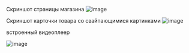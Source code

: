 Скриншот страницы магазина 
![image](https://github.com/IaRychka/car_shop_mob/assets/156675760/2b77b904-0fa1-46fb-8766-c4821663735d)

Скриншот карточки товара со свайпающимися картинками
![image](https://github.com/IaRychka/car_shop_mob/assets/156675760/94deb023-b447-4c86-bbc7-556d42277208)

встроенный видеоплеер

![image](https://github.com/IaRychka/car_shop_mob/assets/156675760/d03047b0-4296-4bd8-99e5-fc2438a3979c)


